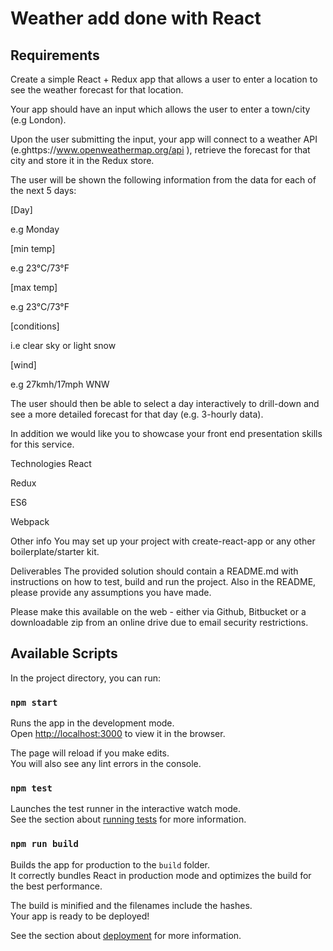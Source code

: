 # Weather add done with React

## Requirements

Create a simple React + Redux app that allows a user to enter a location to see the weather forecast for that location.

Your app should have an input which allows the user to enter a town/city (e.g London).

Upon the user submitting the input, your app will connect to a weather API (e.ghttps://www.openweathermap.org/api ), retrieve the forecast for that city and store it in the Redux store.

The user will be shown the following information from the data for each of the next 5 days:

[Day]

e.g Monday

[min temp]

e.g 23°C/73°F

[max temp]

e.g 23°C/73°F

[conditions]

i.e clear sky or light snow

[wind]

e.g 27kmh/17mph WNW

The user should then be able to select a day interactively to drill-down and see a more detailed forecast for that day (e.g. 3-hourly data).

In addition we would like you to showcase your front end presentation skills for this service.

Technologies
React

Redux

ES6

Webpack

Other info
You may set up your project with create-react-app or any other boilerplate/starter kit.

Deliverables
The provided solution should contain a README.md with instructions on how to test, build and run the project. Also in the README, please provide any assumptions you have made.

Please make this available on the web - either via Github, Bitbucket or a downloadable zip from an online drive due to email security restrictions.



## Available Scripts

In the project directory, you can run:

### `npm start`

Runs the app in the development mode.<br>
Open [http://localhost:3000](http://localhost:3000) to view it in the browser.

The page will reload if you make edits.<br>
You will also see any lint errors in the console.

### `npm test`

Launches the test runner in the interactive watch mode.<br>
See the section about [running tests](https://facebook.github.io/create-react-app/docs/running-tests) for more information.

### `npm run build`

Builds the app for production to the `build` folder.<br>
It correctly bundles React in production mode and optimizes the build for the best performance.

The build is minified and the filenames include the hashes.<br>
Your app is ready to be deployed!

See the section about [deployment](https://facebook.github.io/create-react-app/docs/deployment) for more information.

